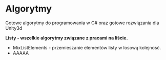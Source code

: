 # Algorytmy
Gotowe algorytmy do programowania w C# oraz gotowe rozwiązania dla Unity3d

**Listy - wszelkie algorytmy związane z pracami na liście.**
<ul>
<li> MixListElements - przemieszanie elementów listy w losową kolejność. </li>
<li> AAAAA </li>
</ul>
